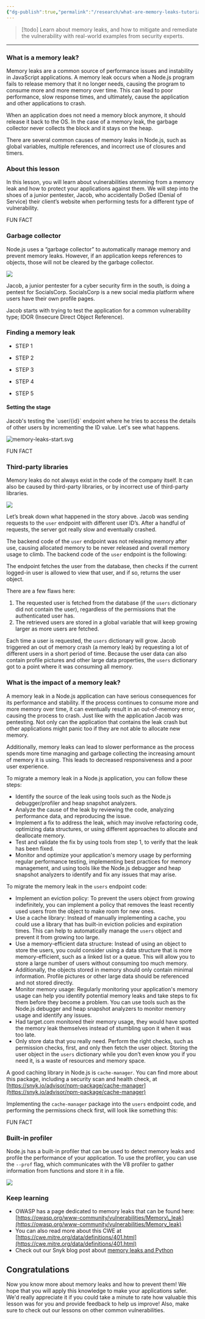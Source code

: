 ```yaml
---
{"dg-publish":true,"permalink":"/research/what-are-memory-leaks-tutorial-and-examples-snyk-learn/"}
---
```



> [!todo] 
> Learn about memory leaks, and how to mitigate and remediate the vulnerability with real-world examples from security experts.
> 



---
### What is a memory leak?

Memory leaks are a common source of performance issues and instability in JavaScript applications. A memory leak occurs when a Node.js program fails to release memory that it no longer needs, causing the program to consume more and more memory over time. This can lead to poor performance, slow response times, and ultimately, cause the application and other applications to crash.

When an application does not need a memory block anymore, it should release it back to the OS. In the case of a memory leak, the garbage collector never collects the block and it stays on the heap.

There are several common causes of memory leaks in Node.js, such as global variables, multiple references, and incorrect use of closures and timers.

### About this lesson

In this lesson, you will learn about vulnerabilities stemming from a memory leak and how to protect your applications against them. We will step into the shoes of a junior pentester, Jacob, who accidentally DoSed (Denial of Service) their client’s website when performing tests for a different type of vulnerability.

FUN FACT

### Garbage collector

Node.js uses a “garbage collector” to automatically manage memory and prevent memory leaks. However, if an application keeps references to objects, those will not be cleared by the garbage collector.

![](https://res.cloudinary.com/snyk/image/upload/v1642680335/snyk-learn/patchonaut.svg)

Jacob, a junior pentester for a cyber security firm in the south, is doing a pentest for SocialsCorp. SocialsCorp is a new social media platform where users have their own profile pages.

Jacob starts with trying to test the application for a common vulnerability type; IDOR (Insecure Direct Object Reference).

### Finding a memory leak

-   STEP 1
    
-   STEP 2
    
-   STEP 3
    
-   STEP 4
    
-   STEP 5
    

#### Setting the stage

Jacob's testing the \`user/{id}\` endpoint where he tries to access the details of other users by incrementing the ID value. Let's see what happens.

![memory-leaks-start.svg](https://images.ctfassets.net/4un77bcsnjzw/619HTAUCviJf6jyJeGWCtk/1d0694886f3b2efe639577d4ab458ab2/memory-leaks-start.svg)

FUN FACT

### Third-party libraries

Memory leaks do not always exist in the code of the company itself. It can also be caused by third-party libraries, or by incorrect use of third-party libraries.

![](https://res.cloudinary.com/snyk/image/upload/v1642680335/snyk-learn/patchonaut.svg)

Let’s break down what happened in the story above. Jacob was sending requests to the `user` endpoint with different user ID’s. After a handful of requests, the server got really slow and eventually crashed.

The backend code of the `user` endpoint was not releasing memory after use, causing allocated memory to be never released and overall memory usage to climb. The backend code of the `user` endpoint is the following:

The endpoint fetches the user from the database, then checks if the current logged-in user is allowed to view that user, and if so, returns the user object.

There are a few flaws here:

1.  The requested user is fetched from the database (if the `users` dictionary did not contain the user), regardless of the permissions that the authenticated user has.
2.  The retrieved users are stored in a global variable that will keep growing larger as more users are fetched.

Each time a user is requested, the `users` dictionary will grow. Jacob triggered an out of memory crash (a memory leak) by requesting a lot of different users in a short period of time. Because the user data can also contain profile pictures and other large data properties, the `users` dictionary got to a point where it was consuming all memory.

### What is the impact of a memory leak?

A memory leak in a Node.js application can have serious consequences for its performance and stability. If the process continues to consume more and more memory over time, it can eventually result in an out-of-memory error, causing the process to crash. Just like with the application Jacob was pentesting. Not only can the application that contains the leak crash but other applications might panic too if they are not able to allocate new memory.

Additionally, memory leaks can lead to slower performance as the process spends more time managing and garbage collecting the increasing amount of memory it is using. This leads to decreased responsiveness and a poor user experience.

To migrate a memory leak in a Node.js application, you can follow these steps:

-   Identify the source of the leak using tools such as the Node.js debugger/profiler and heap snapshot analyzers.
-   Analyze the cause of the leak by reviewing the code, analyzing performance data, and reproducing the issue.
-   Implement a fix to address the leak, which may involve refactoring code, optimizing data structures, or using different approaches to allocate and deallocate memory.
-   Test and validate the fix by using tools from step 1, to verify that the leak has been fixed.
-   Monitor and optimize your application's memory usage by performing regular performance testing, implementing best practices for memory management, and using tools like the Node.js debugger and heap snapshot analyzers to identify and fix any issues that may arise.

To migrate the memory leak in the `users` endpoint code:

-   Implement an eviction policy: To prevent the users object from growing indefinitely, you can implement a policy that removes the least recently used users from the object to make room for new ones.
-   Use a cache library: Instead of manually implementing a cache, you could use a library that has built-in eviction policies and expiration times. This can help to automatically manage the `users` object and prevent it from growing too large.
-   Use a memory-efficient data structure: Instead of using an object to store the users, you could consider using a data structure that is more memory-efficient, such as a linked list or a queue. This will allow you to store a large number of users without consuming too much memory.
-   Additionally, the objects stored in memory should only contain minimal information. Profile pictures or other large data should be referenced and not stored directly.
-   Monitor memory usage: Regularly monitoring your application's memory usage can help you identify potential memory leaks and take steps to fix them before they become a problem. You can use tools such as the Node.js debugger and heap snapshot analyzers to monitor memory usage and identify any issues.
-   Had target.com monitored their memory usage, they would have spotted the memory leak themselves instead of stumbling upon it when it was too late.
-   Only store data that you really need. Perform the right checks, such as permission checks, first, and only then fetch the user object. Storing the user object in the `users` dictionary while you don’t even know you if you need it, is a waste of resources and memory space.

A good caching library in Node.js is `cache-manager`. You can find more about this package, including a security scan and health check, at [https://snyk.io/advisor/npm-package/cache-manager](https://snyk.io/advisor/npm-package/cache-manager)

Implementing the `cache-manager` package into the `users` endpoint code, and performing the permissions check first, will look like something this:

FUN FACT

### Built-in profiler

Node.js has a built-in profiler that can be used to detect memory leaks and profile the performance of your application. To use the profiler, you can use the `--prof` flag, which communicates with the V8 profiler to gather information from functions and store it in a file.

![](https://res.cloudinary.com/snyk/image/upload/v1642680335/snyk-learn/patchonaut.svg)

### Keep learning

-   OWASP has a page dedicated to memory leaks that can be found here: [https://owasp.org/www-community/vulnerabilities/Memory\_leak](https://owasp.org/www-community/vulnerabilities/Memory_leak)
-   You can also read more about this CWE at [https://cwe.mitre.org/data/definitions/401.html](https://cwe.mitre.org/data/definitions/401.html)
-   Check out our Snyk blog post about [memory leaks and Python](https://snyk.io/blog/diagnosing-and-fixing-memory-leaks-in-python?loc=learn)

## Congratulations

Now you know more about memory leaks and how to prevent them! We hope that you will apply this knowledge to make your applications safer. We'd really appreciate it if you could take a minute to rate how valuable this lesson was for you and provide feedback to help us improve! Also, make sure to check out our lessons on other common vulnerabilities.
